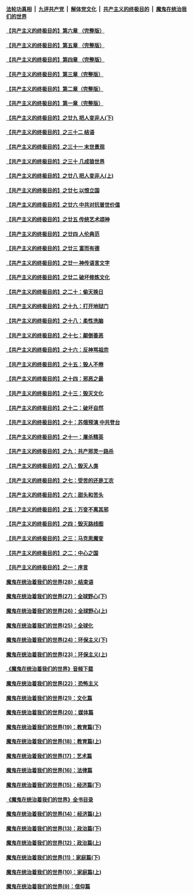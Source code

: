 ####  [法轮功真相](../../../../basic/blob/master/README.md?t=05201201) &nbsp;|&nbsp; [九评共产党](../../../../9ping.md/blob/master/README.md?t=05201201) &nbsp;|&nbsp; [解体党文化](../../../../jtdwh.md/blob/master/README.md?t=05201201)  &nbsp;|&nbsp; [共产主义的终极目的](../../../../gczydzjmd.md/blob/master/README.md?t=05201201) &nbsp;|&nbsp; [魔鬼在统治我们的世界](../../../../mgztzwmdsj.md/blob/master/README.md?t=05201201) 

#### [【共产主义的终极目的】第六章 （完整版）](../pages/nsc422/n11428913.md?t=05201201) 

#### [【共产主义的终极目的】第五章 （完整版）](../pages/nsc422/n11428912.md?t=05201201) 

#### [【共产主义的终极目的】第四章 （完整版）](../pages/nsc422/n11428907.md?t=05201201) 

#### [【共产主义的终极目的】第三章（完整版）](../pages/nsc422/n11428848.md?t=05201201) 

#### [【共产主义的终极目的】第二章（完整版）](../pages/nsc422/n11428831.md?t=05201201) 

#### [【共产主义的终极目的】第一章（完整版）](../pages/nsc422/n11417651.md?t=05201201) 

#### [【共产主义的终极目的】之廿九 把人变非人(下)](../pages/nsc422/n11344140.md?t=05201201) 

#### [【共产主义的终极目的】之三十二 结语](../pages/nsc422/n11360535.md?t=05201201) 

#### [【共产主义的终极目的】之三十一 末世景观](../pages/nsc422/n11351129.md?t=05201201) 

#### [【共产主义的终极目的】之三十 几成狼世界](../pages/nsc422/n11348280.md?t=05201201) 

#### [【共产主义的终极目的】之廿八 把人变非人(上)](../pages/nsc422/n11340492.md?t=05201201) 

#### [【共产主义的终极目的】之廿七 以恨立国](../pages/nsc422/n11336944.md?t=05201201) 

#### [【共产主义的终极目的】之廿六 中共对抗普世价值](../pages/nsc422/n11324785.md?t=05201201) 

#### [【共产主义的终极目的】之廿五 传统艺术颂神](../pages/nsc422/n11296396.md?t=05201201) 

#### [【共产主义的终极目的】之廿四 人伦典范](../pages/nsc422/n11296397.md?t=05201201) 

#### [【共产主义的终极目的】之廿三 富而有德](../pages/nsc422/n11283598.md?t=05201201) 

#### [【共产主义的终极目的】之廿一 神传语言文字](../pages/nsc422/n11263265.md?t=05201201) 

#### [【共产主义的终极目的】之廿二 破坏修炼文化](../pages/nsc422/n11245728.md?t=05201201) 

#### [【共产主义的终极目的】之二十：偷天换日](../pages/nsc422/n11238846.md?t=05201201) 

#### [【共产主义的终极目的】之十九：打开地狱门](../pages/nsc422/n11206376.md?t=05201201) 

#### [【共产主义的终极目的】之十八：柔性洗脑](../pages/nsc422/n11199994.md?t=05201201) 

#### [【共产主义的终极目的】之十七：颠倒善恶](../pages/nsc422/n11179782.md?t=05201201) 

#### [【共产主义的终极目的】之十六：反神骂祖宗](../pages/nsc422/n11166798.md?t=05201201) 

#### [【共产主义的终极目的】之十五：毁人不倦](../pages/nsc422/n11166792.md?t=05201201) 

#### [【共产主义的终极目的】之十四：邪恶之最](../pages/nsc422/n11150249.md?t=05201201) 

#### [【共产主义的终极目的】之十三：毁灭文化](../pages/nsc422/n11135227.md?t=05201201) 

#### [【共产主义的终极目的】之十二：破坏自然](../pages/nsc422/n11135214.md?t=05201201) 

#### [【共产主义的终极目的】之十：苏俄预演 中共登台](../pages/nsc422/n11118424.md?t=05201201) 

#### [【共产主义的终极目的】之十一：屠杀精英](../pages/nsc422/n11118442.md?t=05201201) 

#### [【共产主义的终极目的】之九：共产邪灵一路杀](../pages/nsc422/n11114139.md?t=05201201) 

#### [【共产主义的终极目的】之八：毁灭人类](../pages/nsc422/n11108503.md?t=05201201) 

#### [【共产主义的终极目的】之七：受苦的还是工农](../pages/nsc422/n11101809.md?t=05201201) 

#### [【共产主义的终极目的】之六：甜头和苦头](../pages/nsc422/n11096971.md?t=05201201) 

#### [【共产主义的终极目的】之五：万变不离其邪](../pages/nsc422/n11091285.md?t=05201201) 

#### [【共产主义的终极目的】之四：毁灭路线图](../pages/nsc422/n11086284.md?t=05201201) 

#### [【共产主义的终极目的】之三：马克思魔变](../pages/nsc422/n11061941.md?t=05201201) 

#### [【共产主义的终极目的】之二：中心之国](../pages/nsc422/n11047728.md?t=05201201) 

#### [【共产主义的终极目的】之一：序言](../pages/nsc422/n11086077.md?t=05201201) 

#### [魔鬼在统治着我们的世界(28)：结束语](../pages/nsc422/n10936246.md?t=05201201) 

#### [魔鬼在统治着我们的世界(27)：全球野心(下)](../pages/nsc422/n10928319.md?t=05201201) 

#### [魔鬼在统治着我们的世界(26)：全球野心(上)](../pages/nsc422/n10900318.md?t=05201201) 

#### [魔鬼在统治着我们的世界(25)：全球化](../pages/nsc422/n10788205.md?t=05201201) 

#### [魔鬼在统治着我们的世界(24)：环保主义(下)](../pages/nsc422/n10695307.md?t=05201201) 

#### [魔鬼在统治着我们的世界(23)：环保主义(上)](../pages/nsc422/n10688613.md?t=05201201) 

#### [《魔鬼在统治着我们的世界》音频下载](../pages/nsc422/n10635553.md?t=05201201) 

#### [魔鬼在统治着我们的世界(22)：恐怖主义](../pages/nsc422/n10614727.md?t=05201201) 

#### [魔鬼在统治着我们的世界(21)：文化篇](../pages/nsc422/n10597706.md?t=05201201) 

#### [魔鬼在统治着我们的世界(20)：媒体篇](../pages/nsc422/n10586579.md?t=05201201) 

#### [魔鬼在统治着我们的世界(19)：教育篇(下)](../pages/nsc422/n10564808.md?t=05201201) 

#### [魔鬼在统治着我们的世界(18)：教育篇(上)](../pages/nsc422/n10526970.md?t=05201201) 

#### [魔鬼在统治着我们的世界(17)：艺术篇](../pages/nsc422/n10499093.md?t=05201201) 

#### [魔鬼在统治着我们的世界(16)：法律篇](../pages/nsc422/n10485969.md?t=05201201) 

#### [魔鬼在统治着我们的世界(15)：经济篇(下)](../pages/nsc422/n10469975.md?t=05201201) 

#### [《魔鬼在统治着我们的世界》全书目录](../pages/nsc422/n10464261.md?t=05201201) 

#### [魔鬼在统治着我们的世界(14)：经济篇(上)](../pages/nsc422/n10457370.md?t=05201201) 

#### [魔鬼在统治着我们的世界(13)：政治篇(下)](../pages/nsc422/n10448270.md?t=05201201) 

#### [魔鬼在统治着我们的世界(12)：政治篇(上)](../pages/nsc422/n10444576.md?t=05201201) 

#### [魔鬼在统治着我们的世界(11)：家庭篇(下)](../pages/nsc422/n10440961.md?t=05201201) 

#### [魔鬼在统治着我们的世界(10)：家庭篇(上)](../pages/nsc422/n10435448.md?t=05201201) 

#### [魔鬼在统治着我们的世界(9)：信仰篇](../pages/nsc422/n10432159.md?t=05201201) 

